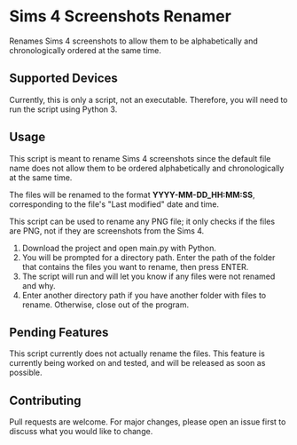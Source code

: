 # Sims 4 Screenshots Renamer

Renames Sims 4 screenshots to allow them to be alphabetically and chronologically ordered at the same time.

## Supported Devices

Currently, this is only a script, not an executable. Therefore, you will need to run the script using Python 3.

## Usage

This script is meant to rename Sims 4 screenshots since the default file name does not allow them to be ordered alphabetically and chronologically at the same time.

The files will be renamed to the format **YYYY-MM-DD_HH:MM:SS**, corresponding to the file's "Last modified" date and time.

This script can be used to rename any PNG file; it only checks if the files are PNG, not if they are screenshots from the Sims 4.

1. Download the project and open main.py with Python.
2. You will be prompted for a directory path. Enter the path of the folder that contains the files you want to rename, then press ENTER.
3. The script will run and will let you know if any files were not renamed and why.
4. Enter another directory path if you have another folder with files to rename. Otherwise, close out of the program.

## Pending Features

This script currently does not actually rename the files. This feature is currently being worked on and tested, and will be released as soon as possible.

## Contributing

Pull requests are welcome. For major changes, please open an issue first to discuss what you would like to change.
